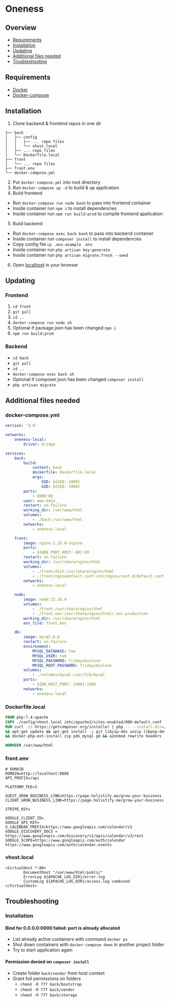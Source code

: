 # Oneness

## Overview

- [Requirements](#requirements)
- [Installation](#installation)
- [Updating](#updating)
- [Additional files needed](#additional-files-needed)
- [Troubleshooting](#troubleshooting)

## Requirements

- [Docker](https://docs.docker.com/engine/install/ubuntu/)
- [Docker-compose](https://docs.docker.com/compose/install/)

## Installation

1. Clone backend & frontend repos in one dir

```
├── back
│   ├── config
│   │   ├── ... repo files
│   │   └── vhost.local
│   ├── ... repo files
│   └── Dockerfile.local
├── front
│   └── ... repo files
├── front.env
└── docker-compose.yml
```

2. Put `docker-compose.yml` into root directory
3. Run `docker-compose up -d` to build & up application
4. Build frontend

- Run `docker-compose run node bash` to pass into frontend container
- Inside container run `npm i` to install dependencies
- Inside container run `npm run build:prod` to compile frontend application

5. Build backend

- Run `docker-compose exec back bash` to pass into backend container
- Inside container run `composer install` to install dependencies
- Copy config file `cp .env.example .env`
- Inside container run `php artisan key:generate`
- Inside container run `php artisan migrate:fresh --seed`

6. Open [localhost](http://localhost) in your browser

## Updating

### Frontend

1. `cd front`
2. `git pull`
3. `cd ..`
4. `docker-compose run node sh`
5. Optional if package.json has been changed `npm i`
6. `npm run build:prod`

### Backend

- `cd back`
- `git pull`
- `cd ..`
- `docker-compose exec back sh`
- Optional if composer.json has been changed `composer install`
- `php artisan migrate`

## Additional files needed

### docker-compose.yml

```yaml
version: '3.4'

networks:
    oneness-local:
        driver: bridge

services:
    back:
        build:
            context: back
            dockerfile: Dockerfile.local
            args:
                UID: ${UID:-1000}
                GID: ${GID:-1000}
        ports:
            - 8080:80
        user: www-data
        restart: on-failure
        working_dir: /var/www/html
        volumes:
            - ./back:/var/www/html
        networks:
            - oneness-local

    front:
        image: nginx:1.19.0-alpine
        ports:
            - ${WEB_PORT_HOST:-80}:80
        restart: on-failure
        working_dir: /usr/share/nginx/html
        volumes:
            - ./front/dist:/usr/share/nginx/html
            - ./front/nginxdefault.conf:/etc/nginx/conf.d/default.conf
        networks:
            - oneness-local

    node:
        image: node:12.18.4
        volumes:
            - ./front:/usr/share/nginx/html
            - ./front.env:/usr/share/nginx/html/.env.production
        working_dir: /usr/share/nginx/html
        env_file: front.env

    db:
        image: mysql:8.0
        restart: on-failure
        environment:
            MYSQL_DATABASE: tom
            MYSQL_USER: tom
            MYSQL_PASSWORD: fridayiminlove
            MYSQL_ROOT_PASSWORD: fridayiminlove
        volumes:
            - ./volumes/mysql:/var/lib/mysql
        ports:
            - ${DB_HOST_PORT:-3306}:3306
        networks:
            - oneness-local
```

### Dockerfile.local

```Dockerfile
FROM php:7.4-apache
COPY ./config/vhost.local /etc/apache2/sites-enabled/000-default.conf
RUN curl -sS https://getcomposer.org/installer | php -- --install-dir=/usr/local/bin --filename=composer \
&& apt-get update && apt-get install -y git libzip-dev unzip libpng-dev mysql-common default-mysql-client\
&& docker-php-ext-install zip pdo_mysql gd && a2enmod rewrite headers

WORKDIR /var/www/html
```

### front.env

```dotenv
# DOMAIN
DOMAIN=http://localhost:8080
API_PREFIX=/api

PLATFORM_FEE=3

GUEST_GROW_BUSINESS_LINK=https://page.holistify.me/grow-your-business
CLIENT_GROW_BUSINESS_LINK=https://page.holistify.me/grow-your-business

STRIPE_KEY=

GOOGLE_CLIENT_ID=
GOOGLE_API_KEY=
G_CALENDAR_PREFIX=https://www.googleapis.com/calendar/v3
GOOGLE_DISCOVERY_DOCS = https://www.googleapis.com/discovery/v1/apis/calendar/v3/rest
GOOGLE_SCOPE=https://www.googleapis.com/auth/calendar https://www.googleapis.com/auth/calendar.events
```

### vhost.local

```
<VirtualHost *:80>
        DocumentRoot "/var/www/html/public"
        ErrorLog ${APACHE_LOG_DIR}/error.log
        CustomLog ${APACHE_LOG_DIR}/access.log combined
</VirtualHost>
```

## Troubleshooting

### Installation

#### Bind for 0.0.0.0:0000 failed: port is already allocated

- List already active containers with command `docker ps`
- Shut down containers with `docker-compose down` in another project folder
- Try to start application again

#### Permission denied on `composer install`

- Create folder `back/vendor` from host context
- Grant full permissions on folders
    - `chmod -R 777 back/bootstrap`
    - `chmod -R 777 back/vendor`
    - `chmod -R 777 back/storage`
